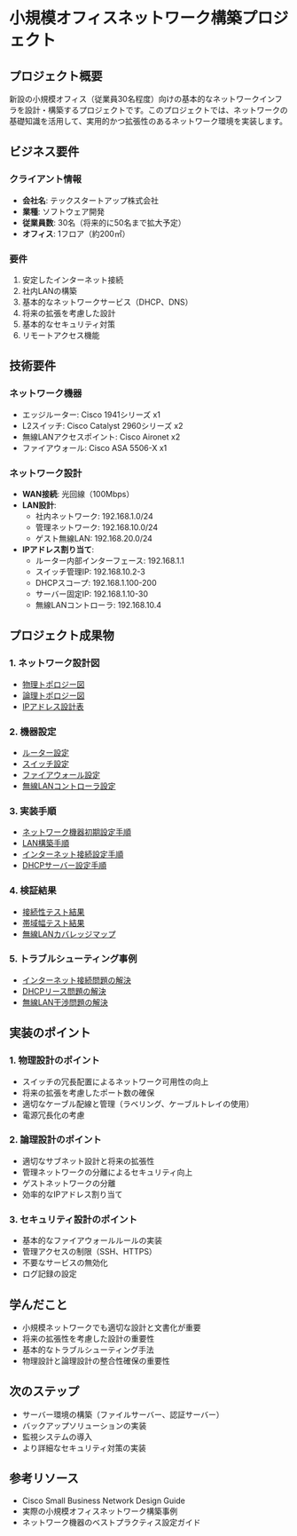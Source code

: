 # 小規模オフィスネットワーク構築プロジェクト

## プロジェクト概要
新設の小規模オフィス（従業員30名程度）向けの基本的なネットワークインフラを設計・構築するプロジェクトです。このプロジェクトでは、ネットワークの基礎知識を活用して、実用的かつ拡張性のあるネットワーク環境を実装します。

## ビジネス要件

### クライアント情報
- **会社名**: テックスタートアップ株式会社
- **業種**: ソフトウェア開発
- **従業員数**: 30名（将来的に50名まで拡大予定）
- **オフィス**: 1フロア（約200㎡）

### 要件
1. 安定したインターネット接続
2. 社内LANの構築
3. 基本的なネットワークサービス（DHCP、DNS）
4. 将来の拡張を考慮した設計
5. 基本的なセキュリティ対策
6. リモートアクセス機能

## 技術要件

### ネットワーク機器
- エッジルーター: Cisco 1941シリーズ x1
- L2スイッチ: Cisco Catalyst 2960シリーズ x2
- 無線LANアクセスポイント: Cisco Aironet x2
- ファイアウォール: Cisco ASA 5506-X x1

### ネットワーク設計
- **WAN接続**: 光回線（100Mbps）
- **LAN設計**:
  - 社内ネットワーク: 192.168.1.0/24
  - 管理ネットワーク: 192.168.10.0/24
  - ゲスト無線LAN: 192.168.20.0/24
- **IPアドレス割り当て**:
  - ルーター内部インターフェース: 192.168.1.1
  - スイッチ管理IP: 192.168.10.2-3
  - DHCPスコープ: 192.168.1.100-200
  - サーバー固定IP: 192.168.1.10-30
  - 無線LANコントローラ: 192.168.10.4

## プロジェクト成果物

### 1. ネットワーク設計図
- [物理トポロジー図](../network_diagrams/01_small_office_physical.png)
- [論理トポロジー図](../network_diagrams/01_small_office_logical.png)
- [IPアドレス設計表](./ip_addressing_scheme.md)

### 2. 機器設定
- [ルーター設定](./configs/router_config.txt)
- [スイッチ設定](./configs/switch_config.txt)
- [ファイアウォール設定](./configs/firewall_config.txt)
- [無線LANコントローラ設定](./configs/wlc_config.txt)

### 3. 実装手順
- [ネットワーク機器初期設定手順](./implementation/initial_setup.md)
- [LAN構築手順](./implementation/lan_setup.md)
- [インターネット接続設定手順](./implementation/internet_setup.md)
- [DHCPサーバー設定手順](./implementation/dhcp_setup.md)

### 4. 検証結果
- [接続性テスト結果](./verification/connectivity_test.md)
- [帯域幅テスト結果](./verification/bandwidth_test.md)
- [無線LANカバレッジマップ](./verification/wifi_coverage.png)

### 5. トラブルシューティング事例
- [インターネット接続問題の解決](./troubleshooting/internet_connectivity.md)
- [DHCPリース問題の解決](./troubleshooting/dhcp_issues.md)
- [無線LAN干渉問題の解決](./troubleshooting/wifi_interference.md)

## 実装のポイント

### 1. 物理設計のポイント
- スイッチの冗長配置によるネットワーク可用性の向上
- 将来の拡張を考慮したポート数の確保
- 適切なケーブル配線と管理（ラベリング、ケーブルトレイの使用）
- 電源冗長化の考慮

### 2. 論理設計のポイント
- 適切なサブネット設計と将来の拡張性
- 管理ネットワークの分離によるセキュリティ向上
- ゲストネットワークの分離
- 効率的なIPアドレス割り当て

### 3. セキュリティ設計のポイント
- 基本的なファイアウォールルールの実装
- 管理アクセスの制限（SSH、HTTPS）
- 不要なサービスの無効化
- ログ記録の設定

## 学んだこと
- 小規模ネットワークでも適切な設計と文書化が重要
- 将来の拡張性を考慮した設計の重要性
- 基本的なトラブルシューティング手法
- 物理設計と論理設計の整合性確保の重要性

## 次のステップ
- サーバー環境の構築（ファイルサーバー、認証サーバー）
- バックアップソリューションの実装
- 監視システムの導入
- より詳細なセキュリティ対策の実装

## 参考リソース
- Cisco Small Business Network Design Guide
- 実際の小規模オフィスネットワーク構築事例
- ネットワーク機器のベストプラクティス設定ガイド
